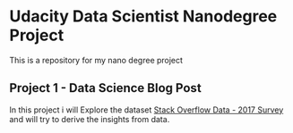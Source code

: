 # Udacity Data Scientist Nanodegree Project
This is a repository for my nano degree project

## Project 1 - Data Science Blog Post
In this project i will Explore the dataset [Stack Overflow Data - 2017 Survey](https://www.kaggle.com/stackoverflow/so-survey-2017)
and will try to derive the insights from data.

